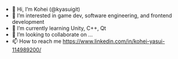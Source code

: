 - 👋 Hi, I’m Kohei (@kyasuigit)
- 👀 I’m interested in game dev, software engineering, and frontend development
- 🌱 I’m currently learning Unity, C++, Qt
- 💞️ I’m looking to collaborate on ...
- 📫 How to reach me https://www.linkedin.com/in/kohei-yasui-114989200/

<!---
kyasuigit/kyasuigit is a ✨ special ✨ repository because its `README.md` (this file) appears on your GitHub profile.
You can click the Preview link to take a look at your changes.
--->
